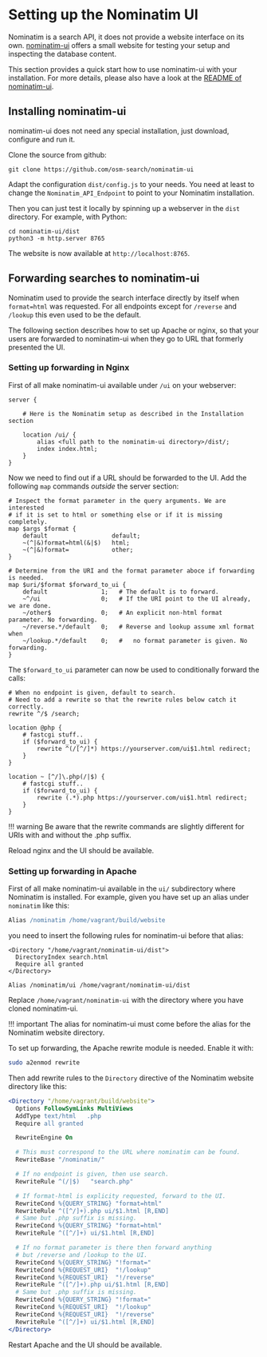 # Setting up the Nominatim UI

Nominatim is a search API, it does not provide a website interface on its
own. [nominatim-ui](https://github.com/osm-search/nominatim-ui) offers a
small website for testing your setup and inspecting the database content.

This section provides a quick start how to use nominatim-ui with your
installation. For more details, please also have a look at the
[README of nominatim-ui](https://github.com/osm-search/nominatim-ui/blob/master/README.md).

## Installing nominatim-ui

nominatim-ui does not need any special installation, just download, configure
and run it.

Clone the source from github:

    git clone https://github.com/osm-search/nominatim-ui

Adapt the configuration `dist/config.js` to your needs. You need at least
to change the `Nominatim_API_Endpoint` to point to your Nominatim installation.

Then you can just test it locally by spinning up a webserver in the `dist`
directory. For example, with Python:

    cd nominatim-ui/dist
    python3 -m http.server 8765

The website is now available at `http://localhost:8765`.

## Forwarding searches to nominatim-ui

Nominatim used to provide the search interface directly by itself when
`format=html` was requested. For all endpoints except for `/reverse` and
`/lookup` this even used to be the default.

The following section describes how to set up Apache or nginx, so that your
users are forwarded to nominatim-ui when they go to URL that formerly presented
the UI.

### Setting up forwarding in Nginx

First of all make nominatim-ui available under `/ui` on your webserver:

``` nginx
server {

    # Here is the Nominatim setup as described in the Installation section

    location /ui/ {
        alias <full path to the nominatim-ui directory>/dist/;
        index index.html;
    }
}
```

Now we need to find out if a URL should be forwarded to the UI. Add the
following `map` commands *outside* the server section:

``` nginx
# Inspect the format parameter in the query arguments. We are interested
# if it is set to html or something else or if it is missing completely.
map $args $format {
    default                  default;
    ~(^|&)format=html(&|$)   html;
    ~(^|&)format=            other;
}

# Determine from the URI and the format parameter aboce if forwarding is needed.
map $uri/$format $forward_to_ui {
    default               1;   # The default is to forward.
    ~^/ui                 0;   # If the URI point to the UI already, we are done.
    ~/other$              0;   # An explicit non-html format parameter. No forwarding.
    ~/reverse.*/default   0;   # Reverse and lookup assume xml format when
    ~/lookup.*/default    0;   #   no format parameter is given. No forwarding.
}
```

The `$forward_to_ui` parameter can now be used to conditionally forward the
calls:

```
# When no endpoint is given, default to search.
# Need to add a rewrite so that the rewrite rules below catch it correctly.
rewrite ^/$ /search;

location @php {
    # fastcgi stuff..
    if ($forward_to_ui) {
        rewrite ^(/[^/]*) https://yourserver.com/ui$1.html redirect;
    }
}

location ~ [^/]\.php(/|$) {
    # fastcgi stuff..
    if ($forward_to_ui) {
        rewrite (.*).php https://yourserver.com/ui$1.html redirect;
    }
}
```

!!! warning
    Be aware that the rewrite commands are slightly different for URIs with and
    without the .php suffix.

Reload nginx and the UI should be available.

### Setting up forwarding in Apache

First of all make nominatim-ui available in the `ui/` subdirectory where
Nominatim is installed. For example, given you have set up an alias under
`nominatim` like this:

``` apache
Alias /nominatim /home/vagrant/build/website
```

you need to insert the following rules for nominatim-ui before that alias:

```
<Directory "/home/vagrant/nominatim-ui/dist">
  DirectoryIndex search.html
  Require all granted
</Directory>

Alias /nominatim/ui /home/vagrant/nominatim-ui/dist
```

Replace `/home/vagrant/nominatim-ui` with the directory where you have cloned
nominatim-ui.

!!! important
    The alias for nominatim-ui must come before the alias for the Nominatim
    website directory.

To set up forwarding, the Apache rewrite module is needed. Enable it with:

``` sh
sudo a2enmod rewrite
```

Then add rewrite rules to the `Directory` directive of the Nominatim website
directory like this:

``` apache
<Directory "/home/vagrant/build/website">
  Options FollowSymLinks MultiViews
  AddType text/html   .php
  Require all granted

  RewriteEngine On

  # This must correspond to the URL where nominatim can be found.
  RewriteBase "/nominatim/"

  # If no endpoint is given, then use search.
  RewriteRule ^(/|$)   "search.php"

  # If format-html is explicity requested, forward to the UI.
  RewriteCond %{QUERY_STRING} "format=html"
  RewriteRule ^([^/]+).php ui/$1.html [R,END]
  # Same but .php suffix is missing.
  RewriteCond %{QUERY_STRING} "format=html"
  RewriteRule ^([^/]+) ui/$1.html [R,END]

  # If no format parameter is there then forward anything
  # but /reverse and /lookup to the UI.
  RewriteCond %{QUERY_STRING} "!format="
  RewriteCond %{REQUEST_URI}  "!/lookup"
  RewriteCond %{REQUEST_URI}  "!/reverse"
  RewriteRule ^([^/]+).php ui/$1.html [R,END]
  # Same but .php suffix is missing.
  RewriteCond %{QUERY_STRING} "!format="
  RewriteCond %{REQUEST_URI}  "!/lookup"
  RewriteCond %{REQUEST_URI}  "!/reverse"
  RewriteRule ^([^/]+) ui/$1.html [R,END]
</Directory>
```

Restart Apache and the UI should be available.
